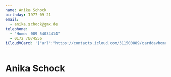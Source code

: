 ```yaml
---
name: Anika Schock
birthday: 1977-09-21
email:
  - anika.schock@gmx.de
telephone:
  - "Home: 089 54034414"
  - 0172 7074556
iCloudVCard: '{"url":"https://contacts.icloud.com/311500889/carddavhome/card/NDQ0Ny0wN0UxMDYxNC0wMUEyLTEzMzQtRkYwNy0wMDc0QQ==.vcf","etag":"\"kmfhcowg\"","data":"BEGIN:VCARD\r\nVERSION:3.0\r\nFN:\r\nN:Schock;Anika;;;\r\nUID:4447-07E10614-01A2-1334-FF07-0074A\r\nBDAY;VALUE=date:1977-09-21\r\nPRODID:-//Apple Inc.//Apple WebDAV Outlook Store 4.8.26//ENX-APPLE-OL-MAPPI\r\n NG-INFO:1\r\nREV:2025-04-03T22:13:45Z\r\nORG:;\r\nEMAIL:anika.schock@gmx.de\r\nTEL;TYPE=HOME:089 54034414\r\nTEL;TYPE=CELL:0172 7074556\r\nEND:VCARD"}'
---
```

# Anika Schock